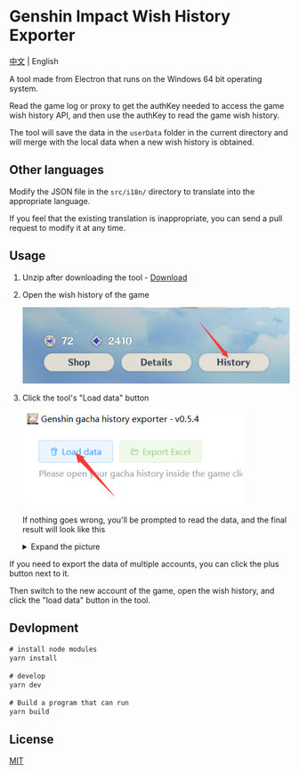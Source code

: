 # Genshin Impact Wish History Exporter

[中文](https://github.com/biuuu/genshin-wish-export/blob/main/README.md) | English

A tool made from Electron that runs on the Windows 64 bit operating system.

Read the game log or proxy to get the authKey needed to access the game wish history API, and then use the authKey to read the game wish history.

The tool will save the data in the `userData` folder in the current directory and will merge with the local data when a new wish history is obtained.

## Other languages

Modify the JSON file in the `src/i18n/` directory to translate into the appropriate language.

If you feel that the existing translation is inappropriate, you can send a pull request to modify it at any time.

## Usage

1. Unzip after downloading the tool - [Download](https://github.com/biuuu/genshin-wish-export/releases/latest/download/Genshin-Wish-Export.zip)
2. Open the wish history of the game

    ![wish history](/docs/wish-history-en.png)

3. Click the tool's "Load data" button

    ![load data](/docs/load-data-en.png)

    If nothing goes wrong, you'll be prompted to read the data, and the final result will look like this

    <details>
    <summary>Expand the picture</summary>

    ![preview](/docs/preview-en.png)
    </details>

If you need to export the data of multiple accounts, you can click the plus button next to it.

Then switch to the new account of the game, open the wish history, and click the "load data" button in the tool.

## Devlopment

```
# install node modules
yarn install

# develop
yarn dev

# Build a program that can run
yarn build
```

## License

[MIT](https://github.com/biuuu/genshin-wish-export/blob/main/LICENSE)


